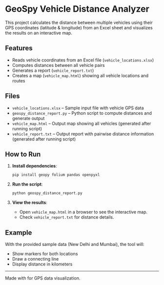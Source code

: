 # GeoSpy Vehicle Distance Analyzer 

This project calculates the distance between multiple vehicles using their GPS coordinates (latitude & longitude) from an Excel sheet and visualizes the results on an interactive map.

##  Features
- Reads vehicle coordinates from an Excel file (`vehicle_locations.xlsx`)
- Computes distances between all vehicle pairs
- Generates a report (`vehicle_report.txt`)
- Creates a map (`vehicle_map.html`) showing all vehicle locations and routes

##  Files
- `vehicle_locations.xlsx` – Sample input file with vehicle GPS data
- `geospy_distance_report.py` – Python script to compute distances and generate output
- `vehicle_map.html` – Output map showing all vehicles (generated after running script)
- `vehicle_report.txt` – Output report with pairwise distance information (generated after running script)

##  How to Run

1. **Install dependencies**:
   ```bash
   pip install geopy folium pandas openpyxl
   ```

2. **Run the script**:
   ```bash
   python geospy_distance_report.py
   ```

3. **View the results**:
   - Open `vehicle_map.html` in a browser to see the interactive map.
   - Check `vehicle_report.txt` for distance details.

##  Example
With the provided sample data (New Delhi and Mumbai), the tool will:
- Show markers for both locations
- Draw a connecting line
- Display distance in kilometers

---

Made with  for GPS data visualization.
